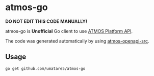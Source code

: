 # atmos-go

**DO NOT EDIT THIS CODE MANUALLY!**

atmos-go is **Unofficial** Go client to use [ATMOS Platform API](https://www.atmos.app/).

The code was generated automatically by using [atmos-openapi-src](https://github.com/umatare5/logbook-atmos-src).

## Usage

```sh
go get github.com/umatare5/atmos-go
```
